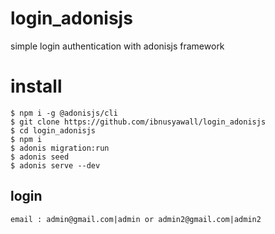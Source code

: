 # login_adonisjs
simple login authentication with adonisjs framework

# install
```
$ npm i -g @adonisjs/cli
$ git clone https://github.com/ibnusyawall/login_adonisjs
$ cd login_adonisjs
$ npm i
$ adonis migration:run
$ adonis seed
$ adonis serve --dev
```

## login
```
email : admin@gmail.com|admin or admin2@gmail.com|admin2
```
